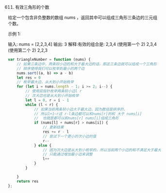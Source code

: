 611. 有效三角形的个数

给定一个包含非负整数的数组 nums ，返回其中可以组成三角形三条边的三元组个数。

示例 1:

输入: nums = [2,2,3,4]
输出: 3
解释:有效的组合是:
2,3,4 (使用第一个 2)
2,3,4 (使用第二个 2)
2,2,3
```js
var triangleNumber = function (nums) {
    // 如果三条边中，两条较小边的和大于最大边的话，那这三条边就可以组成一个三角形
    // 排序使得我们可以枚举到最小的两个边
    nums.sort((a, b) => a - b)
    let res = 0
    // 枚举最大边，从大到小开始枚举
    for (let i = nums.length - 1; i >= 2; i--) {
        // 使用双指针枚举两条较小边l r
        // 次大边也是从大到小开始枚举
        let l = 0, r = i - 1
        while (l < r) {
            // 如果当前两条较小边大于最大边，因为数组是排序的，
            // 所以l+1~r这 r-l条边都可以和nums[r]的和 大于 nums[i]
            //  也就是都可以和nums[r] nums[i]组成三角形
            if (nums[l] + nums[r] > nums[i]) {
                // 更新结果
                res += r - l
                // 尝试下一个更小的次小边的值
                r--
            } else {
                // 因为次大边是从大到小枚举的，所以当前两个小边的和不满足大于最大边的条件，
                // 只能通过增加最小边来调整
                l++
            }
        }

    }
    return res
};